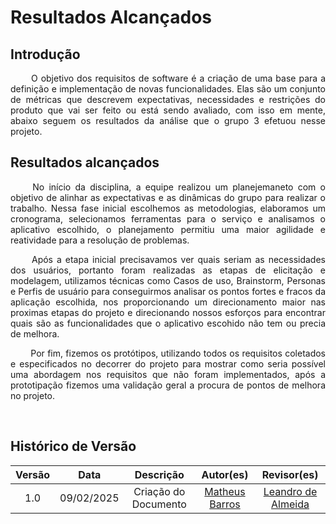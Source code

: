 # Resultados Alcançados

## Introdução

<p align="justify">
&emsp;&emsp; O objetivo dos requisitos de software é a criação de uma base para a definição e implementação de novas funcionalidades. Elas são um conjunto de métricas que descrevem expectativas, necessidades e restrições do produto que vai ser feito ou está sendo avaliado, com isso em mente, abaixo seguem os resultados da análise que o grupo 3 efetuou nesse projeto.
</p>

## Resultados alcançados

<p align="justify">
&emsp;&emsp; No início da disciplina, a equipe realizou um planejemaneto com o objetivo de alinhar as expectativas e as dinâmicas do grupo para realizar o trabalho. Nessa fase inicial escolhemos as metodologias, elaboramos um cronograma, selecionamos ferramentas para o serviço e analisamos o aplicativo escolhido, o planejamento permitiu uma maior agilidade e reatividade para a resolução de problemas.
</p>
<p align="justify">
&emsp;&emsp; Após a etapa inicial precisavamos ver quais seriam as necessidades dos usuários, portanto foram realizadas as etapas de elicitação e modelagem, utilizamos técnicas como Casos de uso, Brainstorm, Personas e Perfis de usuário para conseguirmos analisar os pontos fortes e fracos da aplicação escolhida, nos proporcionando um direcionamento maior nas proximas etapas do projeto e direcionando nossos esforços para encontrar quais são as funcionalidades que o aplicativo escohido não tem ou precia de melhora.
</p>
<p align="justify">
&emsp;&emsp; Por fim, fizemos os protótipos, utilizando todos os requisitos coletados e especificados no decorrer do projeto para mostrar como seria possível uma abordagem nos requisitos que não foram implementados, após a prototipação fizemos uma validação geral a procura de pontos de melhora no projeto. 
</p>

<br>


## Histórico de Versão

| Versão |    Data    |                  Descrição                  |                       Autor(es)                        |                        Revisor(es)                         |
| :----: | :--------: | :-----------------------------------------: | :------------------------------------------------: | :----------------------------------------------------: |
|  1.0   | 09/02/2025 | Criação do Documento | [Matheus Barros](https://github.com/Ninja-Haiyai) |[Leandro de Almeida](https://github.com/leomitx10)| 